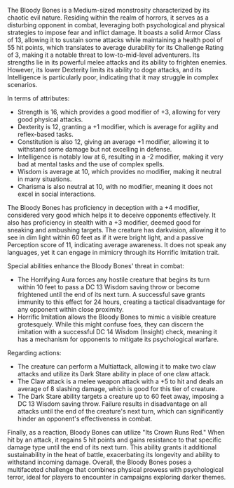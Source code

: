 The Bloody Bones is a Medium-sized monstrosity characterized by its chaotic evil nature. Residing within the realm of horrors, it serves as a disturbing opponent in combat, leveraging both psychological and physical strategies to impose fear and inflict damage. It boasts a solid Armor Class of 13, allowing it to sustain some attacks while maintaining a health pool of 55 hit points, which translates to average durability for its Challenge Rating of 3, making it a notable threat to low-to-mid-level adventurers. Its strengths lie in its powerful melee attacks and its ability to frighten enemies. However, its lower Dexterity limits its ability to doge attacks, and its Intelligence is particularly poor, indicating that it may struggle in complex scenarios.

In terms of attributes:
- Strength is 16, which provides a good modifier of +3, allowing for very good physical attacks.
- Dexterity is 12, granting a +1 modifier, which is average for agility and reflex-based tasks.
- Constitution is also 12, giving an average +1 modifier, allowing it to withstand some damage but not excelling in defense.
- Intelligence is notably low at 6, resulting in a -2 modifier, making it very bad at mental tasks and the use of complex spells.
- Wisdom is average at 10, which provides no modifier, making it neutral in many situations.
- Charisma is also neutral at 10, with no modifier, meaning it does not excel in social interactions.

The Bloody Bones has proficiency in deception with a +4 modifier, considered very good which helps it to deceive opponents effectively. It also has proficiency in stealth with a +3 modifier, deemed good for sneaking and ambushing targets. The creature has darkvision, allowing it to see in dim light within 60 feet as if it were bright light, and a passive Perception score of 11, indicating average awareness. It does not speak any languages, yet it can engage in mimicry through its Horrific Imitation trait.

Special abilities enhance the Bloody Bones' threat in combat:
- The Horrifying Aura forces any hostile creature that begins its turn within 10 feet to pass a DC 13 Wisdom saving throw or become frightened until the end of its next turn. A successful save grants immunity to this effect for 24 hours, creating a tactical disadvantage for any opponent within close proximity.
- Horrific Imitation allows the Bloody Bones to mimic a visible creature grotesquely. While this might confuse foes, they can discern the imitation with a successful DC 14 Wisdom (Insight) check, meaning it has a mechanism for opponents to mitigate its psychological warfare.

Regarding actions:
- The creature can perform a Multiattack, allowing it to make two claw attacks and utilize its Dark Stare ability in place of one claw attack.
- The Claw attack is a melee weapon attack with a +5 to hit and deals an average of 8 slashing damage, which is good for this tier of creature.
- The Dark Stare ability targets a creature up to 60 feet away, imposing a DC 13 Wisdom saving throw. Failure results in disadvantage on all attacks until the end of the creature's next turn, which can significantly hinder an opponent's effectiveness in combat.

Finally, as a reaction, Bloody Bones can utilize "Its Crown Runs Red." When hit by an attack, it regains 5 hit points and gains resistance to that specific damage type until the end of its next turn. This ability grants it additional sustainability in the heat of battle, exacerbating its longevity and ability to withstand incoming damage. Overall, the Bloody Bones poses a multifaceted challenge that combines physical prowess with psychological terror, ideal for players to encounter in campaigns exploring darker themes.